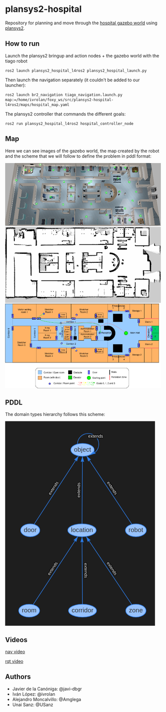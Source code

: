 # plansys2-hospital
Repository for planning and move through the [hospital gazebo world](https://github.com/aws-robotics/aws-robomaker-hospital-world#readme) using [plansys2](https://intelligentroboticslab.gsyc.urjc.es/ros2_planning_system.github.io/).

## How to run
Launch the plansys2 bringup and action nodes + the gazebo world with the tiago robot

    ros2 launch plansys2_hospital_l4ros2 plansys2_hospital_launch.py
    
Then launch the navigation separately (it couldn't be added to our launcher):

    ros2 launch br2_navigation tiago_navigation.launch.py map:=/home/ivrolan/foxy_ws/src/plansys2-hospital-l4ros2/maps/hospital_map.yaml
    
The plansys2 controller that commands the different goals:
    
    ros2 run plansys2_hospital_l4ros2 hospital_controller_node
    

## Map
Here we can see images of the gazebo world, the map created by the robot and the scheme that we will follow to define the problem in pddl format:

![gazebo world image](imgs/aws_hospital_top_view.png)
![robot map image](imgs/reversed_hospital_map.png)
![scheme map image](imgs/hospital_map_scheme.png)

## PDDL
The domain types hierarchy follows this scheme:

![domain types hierarchy](imgs/domain_types_hierarchy.png)

## Videos

[nav video](https://urjc-my.sharepoint.com/personal/u_sanz_2019_alumnos_urjc_es/_layouts/15/onedrive.aspx?id=%2Fpersonal%2Fu%5Fsanz%5F2019%5Falumnos%5Furjc%5Fes%2FDocuments%2FPSC%2Fplansys2%5Fvideos%2Fnavigation%5Fplansys2%2Emp4&parent=%2Fpersonal%2Fu%5Fsanz%5F2019%5Falumnos%5Furjc%5Fes%2FDocuments%2FPSC%2Fplansys2%5Fvideos)

[rqt video](https://urjc-my.sharepoint.com/personal/u_sanz_2019_alumnos_urjc_es/_layouts/15/onedrive.aspx?id=%2Fpersonal%2Fu%5Fsanz%5F2019%5Falumnos%5Furjc%5Fes%2FDocuments%2FPSC%2Fplansys2%5Fvideos%2Frqt%5Fplansys2%2Emp4&parent=%2Fpersonal%2Fu%5Fsanz%5F2019%5Falumnos%5Furjc%5Fes%2FDocuments%2FPSC%2Fplansys2%5Fvideos)

## Authors

 - Javier de la Canóniga: @javi-dbgr
 - Iván López: @ivrolan
 - Alejandro Moncalvillo: @Amglega
 - Unai Sanz: @USanz
